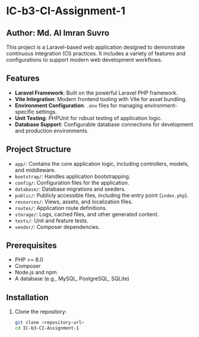 # IC-b3-CI-Assignment-1

## Author: Md. Al Imran Suvro

This project is a Laravel-based web application designed to demonstrate continuous integration (CI) practices. It includes a variety of features and configurations to support modern web development workflows.

## Features

- **Laravel Framework**: Built on the powerful Laravel PHP framework.
- **Vite Integration**: Modern frontend tooling with Vite for asset bundling.
- **Environment Configuration**: `.env` files for managing environment-specific settings.
- **Unit Testing**: PHPUnit for robust testing of application logic.
- **Database Support**: Configurable database connections for development and production environments.

## Project Structure

- `app/`: Contains the core application logic, including controllers, models, and middleware.
- `bootstrap/`: Handles application bootstrapping.
- `config/`: Configuration files for the application.
- `database/`: Database migrations and seeders.
- `public/`: Publicly accessible files, including the entry point (`index.php`).
- `resources/`: Views, assets, and localization files.
- `routes/`: Application route definitions.
- `storage/`: Logs, cached files, and other generated content.
- `tests/`: Unit and feature tests.
- `vendor/`: Composer dependencies.

## Prerequisites

- PHP >= 8.0
- Composer
- Node.js and npm
- A database (e.g., MySQL, PostgreSQL, SQLite)

## Installation

1. Clone the repository:
   ```bash
   git clone <repository-url>
   cd IC-b3-CI-Assignment-1